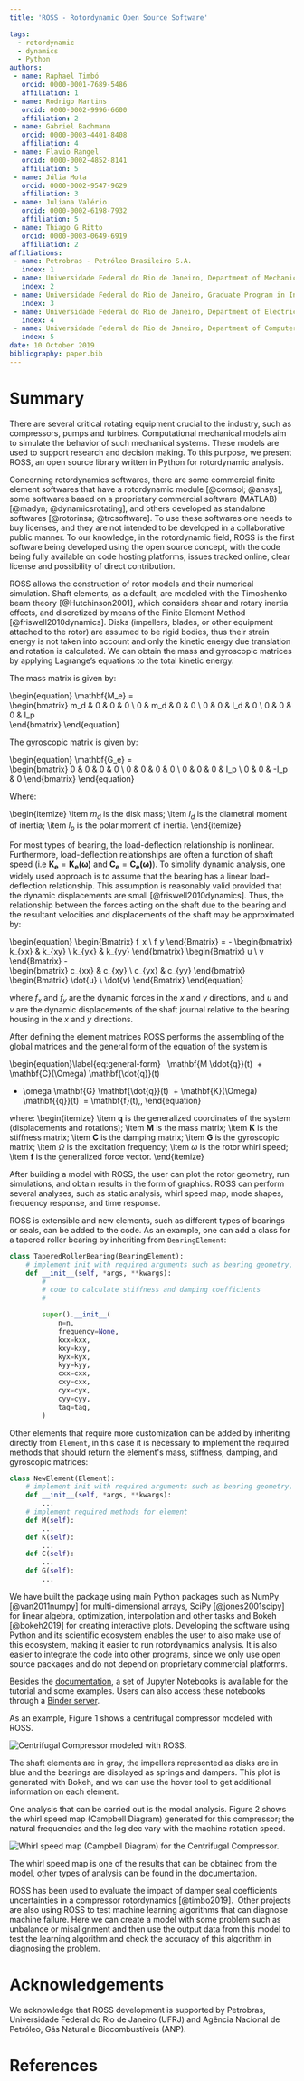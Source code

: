 ```yaml
---
title: 'ROSS - Rotordynamic Open Source Software'

tags:
  - rotordynamic
  - dynamics 
  - Python
authors:
 - name: Raphael Timbó
   orcid: 0000-0001-7689-5486
   affiliation: 1
 - name: Rodrigo Martins
   orcid: 0000-0002-9996-6600
   affiliation: 2
 - name: Gabriel Bachmann
   orcid: 0000-0003-4401-8408
   affiliation: 4
 - name: Flavio Rangel
   orcid: 0000-0002-4852-8141
   affiliation: 5
 - name: Júlia Mota
   orcid: 0000-0002-9547-9629
   affiliation: 3   
 - name: Juliana Valério
   orcid: 0000-0002-6198-7932
   affiliation: 5
 - name: Thiago G Ritto
   orcid: 0000-0003-0649-6919
   affiliation: 2
affiliations:
 - name: Petrobras - Petróleo Brasileiro S.A.
   index: 1
 - name: Universidade Federal do Rio de Janeiro, Department of Mechanical Engineering, Rio de Janeiro, Brazil
   index: 2
 - name: Universidade Federal do Rio de Janeiro, Graduate Program in Informatics, Rio de Janeiro, Brazil
   index: 3
 - name: Universidade Federal do Rio de Janeiro, Department of Electrical Engineering, Rio de Janeiro, Brazil
   index: 4
 - name: Universidade Federal do Rio de Janeiro, Department of Computer Science, Rio de Janeiro, Brazil
   index: 5
date: 10 October 2019
bibliography: paper.bib
---
```


# Summary

There are several critical rotating equipment crucial to the industry, such as compressors,
pumps and turbines.
Computational mechanical models aim to simulate the behavior of such mechanical
systems. These models are used to support research and decision making. To this purpose, we present ROSS,
an open source library written in Python for rotordynamic analysis.

Concerning rotordynamics softwares, there are some commercial finite element softwares that have a rotordynamic
module [@comsol; @ansys], some softwares based on a proprietary commercial software (MATLAB) [@madyn; @dynamicsrotating],
and others developed as standalone softwares [@rotorinsa; @trcsoftware].
To use these softwares one needs to buy licenses, and they are not intended to be developed in a collaborative public
manner. To our knowledge, in the rotordynamic field, ROSS is the first software being developed using the open source 
concept, with the code being fully available on code hosting platforms, issues tracked online, clear license and 
possibility of direct contribution.

ROSS allows the construction of rotor models and their numerical simulation. Shaft elements, as a default, are
modeled with the Timoshenko beam theory [@Hutchinson2001], which considers shear and rotary inertia effects, and discretized by means of
the Finite Element Method [@friswell2010dynamics]. Disks (impellers, blades, or other equipment attached to the rotor) 
are assumed to be rigid bodies, thus their strain energy is not taken into account and only the kinetic energy due 
translation and rotation is calculated. We can obtain the mass and gyroscopic matrices by applying Lagrange’s equations 
to the total kinetic energy. 

The mass matrix is given by: 

\begin{equation} 
\mathbf{M_e} =  
  \begin{bmatrix} 
    m_d & 0 & 0 & 0 \\ 
    0 & m_d & 0 & 0 \\ 
    0 & 0 & I_d & 0 \\ 
    0 & 0 & 0 & I_p  
  \end{bmatrix} 
\end{equation} 

The gyroscopic matrix is given by: 

\begin{equation} 
  \mathbf{G_e} =  
  \begin{bmatrix} 
    0 & 0 & 0 & 0 \\ 
    0 & 0 & 0 & 0 \\ 
    0 & 0 & 0 & I_p \\ 
    0 & 0 & -I_p & 0 
  \end{bmatrix} 
\end{equation} 

Where: 

\begin{itemize} 
  \item $m_d$ is the disk mass;
  \item $I_d$ is the diametral moment of inertia;
  \item $I_p$ is the polar moment of inertia.
\end{itemize} 

For most types of bearing, the load-deflection relationship is nonlinear. Furthermore, load-deflection relationships are 
often a function of shaft speed (i.e $\mathbf{K_e} = \mathbf{K_e(\omega)}$ and $\mathbf{C_e} = \mathbf{C_e(\omega)}$). 
To simplify dynamic analysis, one widely used approach is to assume that the bearing has a linear load-deflection relationship. 
This assumption is reasonably valid provided that the dynamic displacements are small [@friswell2010dynamics]. 
Thus, the relationship between the forces acting on the shaft due to the bearing and the resultant velocities and 
displacements of the shaft may be approximated by: 

\begin{equation} 
    \begin{Bmatrix} 
    f_x \\ f_y 
    \end{Bmatrix} = - 
    \begin{bmatrix} 
    k_{xx} & k_{xy} \\ k_{yx} & k_{yy} 
    \end{bmatrix} 
    \begin{Bmatrix} 
    u \\ v 
    \end{Bmatrix} -  
    \begin{bmatrix} 
    c_{xx} & c_{xy} \\ c_{yx} & c_{yy} 
    \end{bmatrix} 
    \begin{Bmatrix} 
    \dot{u} \\ \dot{v} 
    \end{Bmatrix} 
\end{equation} 

where $f_x$ and $f_y$ are the dynamic forces in the $x$ and $y$ directions, and $u$ and $v$ are the dynamic displacements 
of the shaft journal relative to the bearing housing in the $x$ and $y$ directions. 

After defining the element matrices ROSS performs the assembling of the global matrices and the general form of the 
equation of the system is

\begin{equation}\label{eq:general-form}
   \mathbf{M \ddot{q}}(t)
  + \mathbf{C}(\Omega) \mathbf{\dot{q}}(t)
  + \omega \mathbf{G} \mathbf{\dot{q}}(t)
  + \mathbf{K}(\Omega) \mathbf{{q}}(t)
  = \mathbf{f}(t)\,,
\end{equation}

where:
\begin{itemize}
  \item $\textbf{q}$ is the generalized coordinates of the system (displacements and rotations);
  \item $\mathbf{M}$ is the mass matrix;
  \item $\mathbf{K}$ is the stiffness matrix;
  \item $\mathbf{C}$ is the damping matrix;
  \item $\mathbf{G}$ is the gyroscopic matrix;
  \item $\Omega$ is the excitation frequency;
  \item $\omega$ is the rotor whirl speed;
  \item $\mathbf{f}$ is the generalized force vector.
\end{itemize}

After building a model with ROSS, the user can plot the rotor geometry,
run simulations, and obtain results in the form of graphics. ROSS can perform several analyses, such as static analysis,
whirl speed map, mode shapes, frequency response, and time response.

ROSS is extensible and new elements, such as different types of bearings or seals, can be added to the code. As an 
example, one can add a class for a tapered roller bearing by inheriting from `BearingElement`:

```python
class TaperedRollerBearing(BearingElement):
    # implement init with required arguments such as bearing geometry, material etc.
    def __init__(self, *args, **kwargs):
        #
        # code to calculate stiffness and damping coefficients
        #

        super().__init__(
            n=n,
            frequency=None,
            kxx=kxx,
            kxy=kxy,
            kyx=kyx,
            kyy=kyy,
            cxx=cxx,
            cxy=cxx,
            cyx=cyx,
            cyy=cyy,
            tag=tag,
        )
```

Other elements that require more customization can be added by inheriting directly from `Element`, in this case it is 
necessary to implement the required methods that should return the element's mass, stiffness, damping, and gyroscopic 
matrices:

```python
class NewElement(Element):
    # implement init with required arguments such as bearing geometry, material etc.
    def __init__(self, *args, **kwargs):
        ...
    # implement required methods for element 
    def M(self):
        ...
    def K(self):
        ...
    def C(self):
        ...
    def G(self):
        ...
```

We have built the package using main Python packages such as NumPy [@van2011numpy] for multi-dimensional arrays, 
SciPy [@jones2001scipy] for linear algebra, optimization, interpolation and other tasks and Bokeh [@bokeh2019] for creating interactive plots. 
Developing the software using Python and its scientific ecosystem enables the user to also make use of this ecosystem,
making it easier to run rotordynamics analysis. It is also easier to integrate the code into other programs, since we
only use open source packages and do not depend on proprietary commercial platforms.

Besides the [documentation](https://ross-rotordynamics.github.io/ross-website/), a set of Jupyter Notebooks
is available for the tutorial and some examples. Users can also access these notebooks through a [Binder server](https://mybinder.org/v2/gh/ross-rotordynamics/ross/master).

As an example, Figure 1 shows a centrifugal compressor modeled with ROSS.

![Centrifugal Compressor modeled with ROSS.](rotor_plot.png)

The shaft elements are in gray,
the impellers represented as disks are in blue and the bearings are displayed as springs and dampers. This plot is generated with Bokeh,
and we can use the hover tool to get additional information on each element.

One analysis that can be carried out is the modal analysis. Figure 2 shows the whirl speed map (Campbell Diagram) 
generated for this compressor; the natural frequencies and the log dec vary with the machine rotation speed.

![Whirl speed map (Campbell Diagram) for the Centrifugal Compressor.](campbell.png)

The whirl speed map is one of the results that can be obtained from the model, other types of analysis can be found
in the [documentation](https://ross-rotordynamics.github.io/ross-website/).

ROSS has been used to evaluate the impact of damper seal coefficients uncertainties in a compressor rotordynamics [@timbo2019]. 
Other projects are also using ROSS to test machine learning algorithms that can diagnose machine failure. Here we can create
a model with some problem such as unbalance or misalignment and then use the output data from this model to test the learning
algorithm and check the accuracy of this algorithm in diagnosing the problem.

# Acknowledgements
We acknowledge that ROSS development is supported by Petrobras, Universidade Federal do Rio de Janeiro (UFRJ) and 
Agência Nacional de Petróleo, Gás Natural e Biocombustíveis (ANP).

# References
